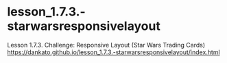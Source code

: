 # lesson_1.7.3.-starwarsresponsivelayout
Lesson 1.7.3. Challenge: Responsive Layout (Star Wars Trading Cards)
https://dankato.github.io/lesson_1.7.3.-starwarsresponsivelayout/index.html
